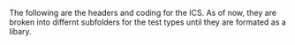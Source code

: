 The following are the headers and coding for the ICS. As of now, they are broken into differnt subfolders for the test types until they are formated as a libary.
